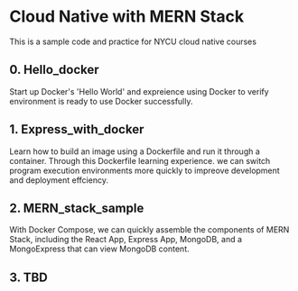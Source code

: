 #  Cloud Native with MERN Stack
This is a sample code and practice for NYCU cloud native courses

## 0. Hello_docker

Start up Docker's 'Hello World' and expreience using Docker to verify environment is ready to use Docker successfully.

## 1. Express_with_docker

Learn how to build an image using a Dockerfile and run it through a container. Through this Dockerfile learning experience. we can switch program execution environments more quickly to impreove development and deployment effciency.

## 2. MERN_stack_sample

With Docker Compose, we can quickly assemble the components of MERN Stack, including the React App, Express App, MongoDB, and a MongoExpress that can view MongoDB content.

## 3. TBD